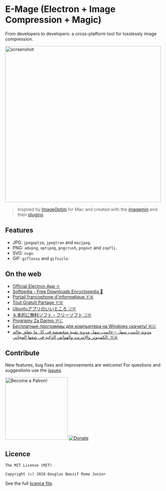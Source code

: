 # E-Mage (Electron + Image Compression + Magic)
From developers to developers: a cross-platform tool for losslessly image compression.

<img src="https://raw.githubusercontent.com/douglasjunior/emage/master/screenshot/screen.png" alt="screenshot" width="500" />

> Inspired by <a href="https://github.com/ImageOptim/ImageOptim" target="_blank">ImageOptim</a> for Mac and created with  the <a href="https://github.com/imagemin/imagemin" target="_blank">imagemin</a> and their <a href="https://www.npmjs.com/search?q=keywords:imageminplugin" target="_blank">plugins</a>.

## Features

- JPG: `jpegoptim`, `jpegtran` and `mozjpeg`.
- PNG: `advpng`, `optipng`, `pngcrush`, `pngout` and `zopfli`.
- SVG: `svgo`.
- GIF: `giflossy` and `gifsicle`.

## On the web

- [Official Electron App ⚛️](https://electronjs.org/apps/e-mage)
- [Softpedia - Free Downloads Encyclopedia 📖](https://www.softpedia.com/get/Multimedia/Graphic/Graphic-Others/E-Mage.shtml)
- [Portail francophone d'informatique 🇫🇷](https://www.libellules.ch/dotclear/index.php?post/2018/09/29/E-Mage-optimiseur-du-poids-des-images)
- [Tout Gratuit Partage 🇫🇷](https://toutgratuitpartage.be/e-mage-win-mac-et-linux-optimise-le-poids-des-images-freeware/)
- [Ubuntuアプリのいいところ 🇯🇵](https://ubuntuapps.blog.fc2.com/blog-entry-1065.html)
- [ｋ本的に無料ソフト・フリーソフト 🇯🇵](https://www.gigafree.net/tool/graphiccomp/E-Mage.html)
- [Programy Za Darmo 🇵🇱](https://programyzadarmo.net.pl/threads/e-mage.36723/)
- [Бесплатные программы для компьютера на Windows скачать! 🇷🇺](https://zoomexe.net/grafics/drugoe/3651-e-mage.html)
- [مدونة حاسب سهل &#8211; حاسب سهل مدونة تقنية متخصصة في كل ما يتعلق بعالم الكمبيوتر والإنترنت والهواتف الذكية في شقها المجاني. 🇸🇦](https://www.pcfacile1.com/archives/15331)

## Contribute

New features, bug fixes and improvements are welcome! For questions and suggestions use the [issues](https://github.com/douglasjunior/emage/issues).

<a href="https://www.patreon.com/douglasjunior"><img src="http://i.imgur.com/xEO164Z.png" alt="Become a Patron!" width="200" /></a>
[![Donate](https://www.paypalobjects.com/en_US/i/btn/btn_donateCC_LG.gif)](https://www.paypal.com/cgi-bin/webscr?cmd=_s-xclick&hosted_button_id=E32BUP77SVBA2)

## Licence

```
The MIT License (MIT)

Copyright (c) 2018 Douglas Nassif Roma Junior
```

See the full [licence file](https://github.com/douglasjunior/emage/blob/master/LICENSE).
